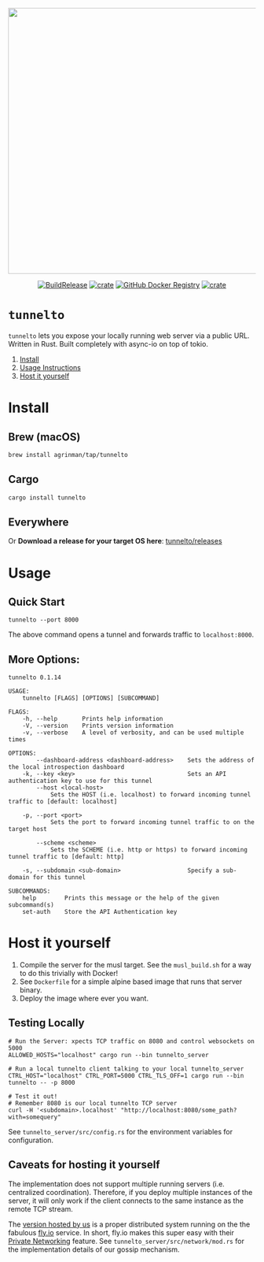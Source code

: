 <p align="center" >
<img width="540px" src="https://repository-images.githubusercontent.com/249120770/7ea6d180-b4ba-11ea-96ab-6c3b987aac9d" align="center"/>
</p>

<p align="center">    
  <a href="https://github.com/agrinman/tunnelto/actions?query=workflow%3A%22Build+and+Release%22"><img src="https://github.com/agrinman/wormhole/workflows/Build%20and%20Release/badge.svg" alt="BuildRelease"></a>
  <a href="https://crates.io/crates/wormhole-tunnel"><img src="https://img.shields.io/crates/v/tunnelto" alt="crate"></a>
  <a href="https://github.com/agrinman/tunnelto/packages/295195"><img src="https://img.shields.io/docker/v/agrinman/wormhole?label=Docker" alt="GitHub Docker Registry"></a> 
  <a href="https://twitter.com/alexgrinman"><img src="https://img.shields.io/twitter/follow/alexgrinman?label=%40AlexGrinman" alt="crate"></a>
</p>

# `tunnelto`
`tunnelto` lets you expose your locally running web server via a public URL.
Written in Rust. Built completely with async-io on top of tokio.

1. [Install](#install)
2. [Usage Instructions](#usage)
3. [Host it yourself](#host-it-yourself)

# Install
## Brew (macOS)
```bash
brew install agrinman/tap/tunnelto
```

## Cargo
```bash
cargo install tunnelto
```

## Everywhere
Or **Download a release for your target OS here**: [tunnelto/releases](https://github.com/agrinman/tunnelto/releases)

# Usage
## Quick Start
```shell script
tunnelto --port 8000
```
The above command opens a tunnel and forwards traffic to `localhost:8000`.

## More Options:
```shell script
tunnelto 0.1.14

USAGE:
    tunnelto [FLAGS] [OPTIONS] [SUBCOMMAND]

FLAGS:
    -h, --help       Prints help information
    -V, --version    Prints version information
    -v, --verbose    A level of verbosity, and can be used multiple times

OPTIONS:
        --dashboard-address <dashboard-address>    Sets the address of the local introspection dashboard
    -k, --key <key>                                Sets an API authentication key to use for this tunnel
        --host <local-host>
            Sets the HOST (i.e. localhost) to forward incoming tunnel traffic to [default: localhost]

    -p, --port <port>
            Sets the port to forward incoming tunnel traffic to on the target host

        --scheme <scheme>
            Sets the SCHEME (i.e. http or https) to forward incoming tunnel traffic to [default: http]

    -s, --subdomain <sub-domain>                   Specify a sub-domain for this tunnel

SUBCOMMANDS:
    help        Prints this message or the help of the given subcommand(s)
    set-auth    Store the API Authentication key
```

# Host it yourself
1. Compile the server for the musl target. See the `musl_build.sh` for a way to do this trivially with Docker!
2. See `Dockerfile` for a simple alpine based image that runs that server binary.
3. Deploy the image where ever you want.

## Testing Locally
```shell script
# Run the Server: xpects TCP traffic on 8080 and control websockets on 5000
ALLOWED_HOSTS="localhost" cargo run --bin tunnelto_server

# Run a local tunnelto client talking to your local tunnelto_server
CTRL_HOST="localhost" CTRL_PORT=5000 CTRL_TLS_OFF=1 cargo run --bin tunnelto -- -p 8000

# Test it out!
# Remember 8080 is our local tunnelto TCP server
curl -H '<subdomain>.localhost' "http://localhost:8080/some_path?with=somequery"
```
See `tunnelto_server/src/config.rs` for the environment variables for configuration.

## Caveats for hosting it yourself
The implementation does not support multiple running servers (i.e. centralized coordination).
Therefore, if you deploy multiple instances of the server, it will only work if the client connects to the same instance
as the remote TCP stream.

The [version hosted by us](https://tunnelto.dev) is a proper distributed system running on the the fabulous [fly.io](https://fly.io) service. 
In short, fly.io makes this super easy with their [Private Networking](https://fly.io/docs/reference/privatenetwork/) feature.
See `tunnelto_server/src/network/mod.rs` for the implementation details of our gossip mechanism.
